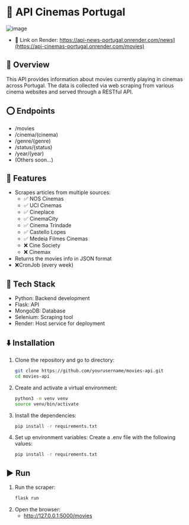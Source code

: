 # 🎥 API Cinemas Portugal
![image](https://github.com/user-attachments/assets/77c35e5f-62bc-49ec-a4ac-b2a5c61c3297)

- :link: Link on Render: https://api-news-portugal.onrender.com/news](https://api-cinemas-portugal.onrender.com/movies)


## 🔎 Overview

This API provides information about movies currently playing in cinemas across Portugal. The data is collected via web scraping from various cinema websites and served through a RESTful API.


## ⭕ Endpoints

  - /movies
  - /cinema/(cinema)
  - /genre/(genre)
  - /status/(status)
  - /year/(year)
  - (Others soon...)


## :star2: Features

- Scrapes articles from multiple sources:
  - ✅ NOS Cinemas
  - ✅ UCI Cinemas
  - ✅ Cineplace
  - ✅ CinemaCity
  - ✅ Cinema Trindade
  - ✅ Castello Lopes
  - ✅ Medeia Filmes Cinemas
  - ❌ Cine Society
  - ❌ Cinemax
- Returns the movies info in JSON format
- ❌CronJob (every week)


## 🔧 Tech Stack

- Python: Backend development
- Flask: API
- MongoDB: Database
- Selenium: Scraping tool
- Render: Host service for deployment


## ⬇️ Installation

1. Clone the repository and go to directory:
   ```bash
   git clone https://github.com/yourusername/movies-api.git
   cd movies-api

2. Create and activate a virtual environment:
   ```bash
   python3 -m venv venv
   source venv/bin/activate

3. Install the dependencies:
   ```bash
   pip install -r requirements.txt
   
4. Set up environment variables: Create a .env file with the following values:
   ```bash
   pip install -r requirements.txt
   

## ▶️ Run

1. Run the scraper:
   ```bash
   flask run

2. Open the browser:
   - http://127.0.0.1:5000/movies
